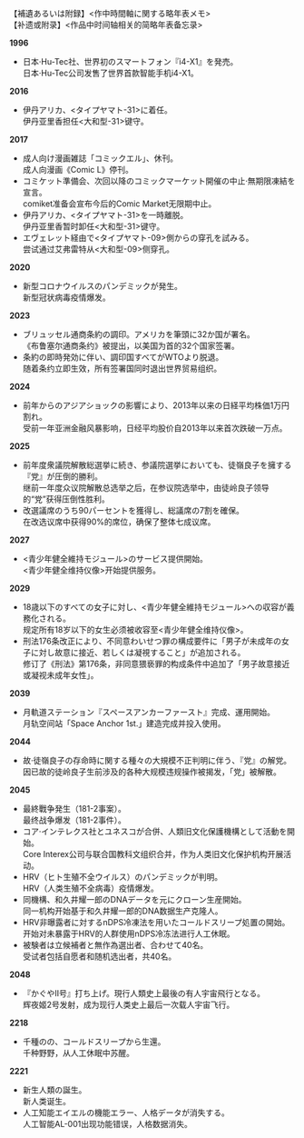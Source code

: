 【補遺あるいは附録】<作中時間軸に関する略年表メモ>  
【补遗或附录】<作品中时间轴相关的简略年表备忘录>

**1996**
- 日本·Hu-Tec社、世界初のスマートフォン『i4-X1』を発売。<br>日本·Hu-Tec公司发售了世界首款智能手机i4-X1。

**2016**
- 伊丹アリカ、<タイプヤマト-31>に着任。<br>伊丹亚里香担任<大和型-31>键守。

**2017**
- 成人向け漫画雑誌「コミックエル」、休刊。<br>成人向漫画《Comic L》停刊。
- コミケット準備会、次回以降のコミックマーケット開催の中止·無期限凍結を宣言。<br>comiket准备会宣布今后的Comic Market无限期中止。
- 伊丹アリカ、<タイプヤマト-31>を一時離脱。<br>伊丹亚里香暂时卸任<大和型-31>键守。
- エヴェレット経由で<タイプヤマト-09>側からの穿孔を試みる。<br>尝试通过艾弗雷特从<大和型-09>侧穿孔。

**2020**
- 新型コロナウイルスのパンデミックが発生。<br>新型冠状病毒疫情爆发。

**2023**
- ブリュッセル通商条約の調印。アメリカを筆頭に32か国が署名。<br>《布鲁塞尔通商条约》被提出，以美国为首的32个国家签署。
- 条約の即時発効に伴い、調印国すべてがWTOより脱退。<br>随着条约立即生效，所有签署国同时退出世界贸易组织。

**2024**
- 前年からのアジアショックの影響により、2013年以来の日経平均株価1万円割れ。<br>受前一年亚洲金融风暴影响，日经平均股价自2013年以来首次跌破一万点。

**2025**
- 前年度衆議院解散総選挙に続き、参議院選挙においても、徒嶺良子を擁する『党』が圧倒的勝利。<br>继前一年度众议院解散总选举之后，在参议院选举中，由徒岭良子领导的“党”获得压倒性胜利。
- 改選議席のうち90パーセントを獲得し、総議席の7割を確保。<br>在改选议席中获得90%的席位，确保了整体七成议席。

**2027**
- <青少年健全維持モジュール>のサービス提供開始。<br><青少年健全维持仪像>开始提供服务。

**2029**
- 18歳以下のすべての女子に対し、<青少年健全維持モジュール>への収容が義務化される。<br>规定所有18岁以下的女生必须被收容至<青少年健全维持仪像>。
- 刑法176条改正により、不同意わいせつ罪の構成要件に「男子が未成年の女子に対し故意に接近、若しくは凝視すること」が追加される。<br>修订了《刑法》第176条，非同意猥亵罪的构成条件中追加了「男子故意接近或凝视未成年女性」。

**2039**
- 月軌道ステーション『スペースアンカーファースト』完成、運用開始。<br>月轨空间站「Space Anchor 1st.」建造完成并投入使用。

**2044**
- 故·徒嶺良子の存命時に関する種々の大規模不正判明に伴う、『党』の解党。<br>因已故的徒岭良子生前涉及的各种大规模违规操作被揭发，「党」被解散。

**2045**
- 最終戰争発生（181-2事案）。<br>最终战争爆发（181-2事件）。
- コア·インテレクス社とユネスコが合併、人類旧文化保護機構として活動を開始。<br>Core Interex公司与联合国教科文组织合并，作为人类旧文化保护机构开展活动。
- HRV（ヒト生殖不全ウイルス）のパンデミックが判明。<br>HRV（人类生殖不全病毒）疫情爆发。
- 同機構、和久井耀一郎のDNAデータを元にクローン生産開始。<br>同一机构开始基于和久井耀一郎的DNA数据生产克隆人。
- HRV非曝露者に対するnDPS冷凍法を用いたコールドスリープ処置の開始。<br>开始对未暴露于HRV的人群使用nDPS冷冻法进行人工休眠。
- 被験者は立候補者と無作為選出者、合わせて40名。<br>受试者包括自愿者和随机选出者，共40名。

**2048**
- 『かぐやII号』打ち上げ。現行人類史上最後の有人宇宙飛行となる。<br>辉夜姬2号发射，成为现行人类史上最后一次载人宇宙飞行。

**2218**
- 千種のの、コールドスリープから生還。<br>千种野野，从人工休眠中苏醒。

**2221**
- 新生人類の誕生。<br>新人类诞生。
- 人工知能エイエルの機能エラー、人格データが消失する。<br>人工智能AL-001出现功能错误，人格数据消失。


